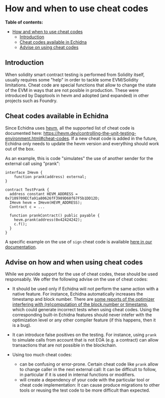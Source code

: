 # How and when to use cheat codes

**Table of contents:**

- [How and when to use cheat codes](#how-and-when-to-use-cheat-codes)
  - [Introduction](#introduction)
  - [Cheat codes available in Echidna](#cheat-codes-available-in-echidna)
  - [Advise on using cheat codes](#advise-on-using-cheat-codes)

## Introduction

When solidity smart contract testing is performed from Solidity itself, usually requires some "help" in order to tackle some EVM/Solidity limitations. 
Cheat code are special functions that allow to change the state of the EVM in ways that are not posible in production. These were introduced by Dapptools in
hevm and adopted (and expanded) in other projects such as Foundry.

## Cheat codes available in Echidna

Since Echidna uses [hevm](https://github.com/ethereum/hevm), all the supported list of cheat code is documented here: https://hevm.dev/controlling-the-unit-testing-environment.html#cheat-codes. 
If a new cheat code is added in the future, Echidna only needs to update the hevm version and everything should work out of the box.   

As an example, this is code "simulates" the use of another sender for the external call using "prank":

```solidity
interface IHevm {
    function prank(address) external;
}

contract TestPrank {
  address constant HEVM_ADDRESS = 0x7109709ECfa91a80626fF3989D68f67F5b1DD12D;
  IHevm hevm = IHevm(HEVM_ADDRESS);
  Contract c = ...
  
  function prankContract() public payable {
    hevm.prank(address(0x42424242);
    c.f();
  }
}
```

A specific example on the use of `sign` cheat code is available [here in our documentation](hevm-cheats-to-test-permit.md).

## Advise on how and when using cheat codes

While we provide support for the use of cheat codes, these should be used responsabily. We offer the following advise on the use of cheat codes:

* It should be used only if Echidna will not perform the same action with a native feature. For instance, Echidna automatically increases the timestamp and block number. There are [some reports of the optimizer interfering with (re)computation of the block.number or timestamp](https://github.com/ethereum/solidity/issues/12963#issuecomment-1110162425), which could generate incorrect tests when using cheat codes.
Using the corresponding built-in Echidna features should never intefer with the optimization level or any other compiler feature (if this happens, then it is a bug).

* It can introduce false positives on the testing. For instance, using `prank` to simulate calls from account that is not EOA (e.g. a contract) can allow transactions that are not possible in the blockchain. 

* Using too much cheat codes:
    * can be confusing or error-prone. Certain cheat code like `prank` allow to change caller in the next external call: It can be difficult to follow, in particular if it is used in internal functions or modifiers.  
    * will create a dependency of your code with the particular tool or cheat code implementation: It can cause produce migrations to other tools or reusing the test code to be more difficult than expected. 
